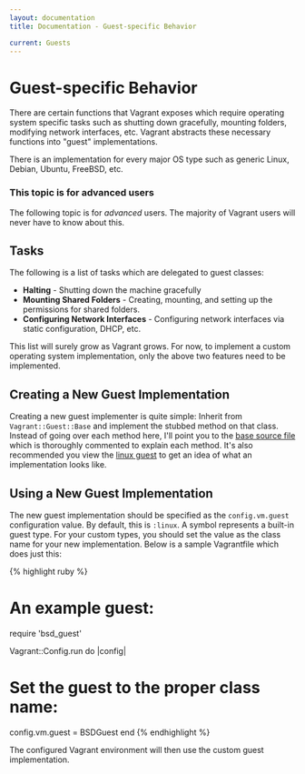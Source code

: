 ```yaml
---
layout: documentation
title: Documentation - Guest-specific Behavior

current: Guests
---
```

# Guest-specific Behavior

There are certain functions that Vagrant exposes which require operating system
specific tasks such as shutting down gracefully, mounting folders, modifying network
interfaces, etc. Vagrant abstracts these necessary functions into "guest"
implementations.

There is an implementation for every major OS type such as generic Linux, Debian,
Ubuntu, FreeBSD, etc.

<div class="alert alert-block alert-notice">
  <h3>This topic is for advanced users</h3>
  <p>
    The following topic is for <em>advanced</em> users. The majority of Vagrant users
    will never have to know about this.
  </p>
</div>

## Tasks

The following is a list of tasks which are delegated to guest classes:

* **Halting** - Shutting down the machine gracefully
* **Mounting Shared Folders** - Creating, mounting, and setting up the permissions
  for shared folders.
* **Configuring Network Interfaces** - Configuring network interfaces via static
  configuration, DHCP, etc.

This list will surely grow as Vagrant grows. For now, to implement a custom operating
system implementation, only the above two features need to be implemented.

## Creating a New Guest Implementation

Creating a new guest implementer is quite simple: Inherit from `Vagrant::Guest::Base`
and implement the stubbed method on that class. Instead of going over each method here,
I'll point you to the [base source file](https://github.com/mitchellh/vagrant/blob/1-0-stable/lib/vagrant/guest/base.rb)
which is thoroughly commented to explain each method. It's also recommended you view the
[linux guest](https://github.com/mitchellh/vagrant/blob/1-0-stable/lib/vagrant/guest/linux.rb)
to get an idea of what an implementation looks like.

## Using a New Guest Implementation

The new guest implementation should be specified as the `config.vm.guest` configuration
value. By default, this is `:linux`. A symbol represents a built-in guest type. For
your custom types, you should set the value as the class name for your new implementation.
Below is a sample Vagrantfile which does just this:

{% highlight ruby %}
# An example guest:
require 'bsd_guest'

Vagrant::Config.run do |config|
  # Set the guest to the proper class name:
  config.vm.guest = BSDGuest
end
{% endhighlight %}

The configured Vagrant environment will then use the custom guest implementation.
